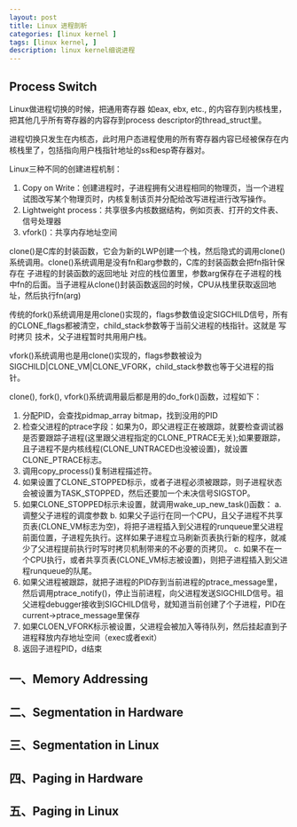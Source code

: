 ```yaml
---
layout: post
title: Linux 进程剖析
categories: [linux kernel ]
tags: [linux kernel, ]
description: linux kernel细说进程
---
```


## Process Switch

Linux做进程切换的时候，把通用寄存器 如eax, ebx, etc., 的内容存到内核栈里，把其他几乎所有寄存器的内容存到process descriptor的thread_struct里。

进程切换只发生在内核态，此时用户态进程使用的所有寄存器内容已经被保存在内核栈里了，包括指向用户栈指针地址的ss和esp寄存器对。

Linux三种不同的创建进程机制：
1. Copy on Write：创建进程时，子进程拥有父进程相同的物理页，当一个进程试图改写某个物理页时，内核复制该页并分配给改写进程进行改写操作。
2. Lightweight process：共享很多内核数据结构，例如页表、打开的文件表、信号处理器
3. vfork()：共享内存地址空间

clone()是C库的封装函数，它会为新的LWP创建一个栈，然后隐式的调用clone()系统调用。clone()系统调用是没有fn和arg参数的，C库的封装函数会把fn指针保存在 子进程的封装函数的返回地址 对应的栈位置里，参数arg保存在子进程的栈中fn的后面。当子进程从clone()封装函数返回的时候，CPU从栈里获取返回地址，然后执行fn(arg)

传统的fork()系统调用是用clone()实现的，flags参数值设定SIGCHILD信号，所有的CLONE_flags都被清空，child_stack参数等于当前父进程的栈指针。这就是 写时拷贝 技术，父子进程暂时共用用户栈。

vfork()系统调用也是用clone()实现的，flags参数被设为SIGCHILD|CLONE_VM|CLONE_VFORK，child_stack参数也等于父进程的指针。

clone(), fork(), vfork()系统调用最后都是用的do_fork()函数，过程如下：
1. 分配PID，会查找pidmap_array bitmap，找到没用的PID
2. 检查父进程的ptrace字段：如果为0，即父进程正在被跟踪，就要检查调试器是否要跟踪子进程(这里跟父进程指定的CLONE_PTRACE无关);如果要跟踪，且子进程不是内核线程(CLONE_UNTRACED也没被设置)，就设置CLONE_PTRACE标志。
3. 调用copy_process()复制进程描述符。
4. 如果设置了CLONE_STOPPED标示，或者子进程必须被跟踪，则子进程状态会被设置为TASK_STOPPED，然后还要加一个未决信号SIGSTOP。
5. 如果CLONE_STOPPED标示未设置，就调用wake_up_new_task()函数：
 a. 调整父子进程的调度参数
 b. 如果父子运行在同一个CPU，且父子进程不共享页表(CLONE_VM标志为空)，将把子进程插入到父进程的runqueue里父进程前面位置，子进程先执行。这样如果子进程立马刷新页表执行新的程序，就减少了父进程提前执行时写时拷贝机制带来的不必要的页拷贝。
 c. 如果不在一个CPU执行，或者共享页表(CLONE_VM标志被设置)，则把子进程插入到父进程runqueue的队尾。
6. 如果父进程被跟踪，就把子进程的PID存到当前进程的ptrace_message里，然后调用ptrace_notify()，停止当前进程，向父进程发送SIGCHILD信号。祖父进程debugger接收到SIGCHILD信号，就知道当前创建了个子进程，PID在current->ptrace_message里保存
7. 如果CLOEN_VFORK标示被设置，父进程会被加入等待队列，然后挂起直到子进程释放内存地址空间（exec或者exit）
8. 返回子进程PID，d结束

## 一、Memory Addressing

## 二、Segmentation in Hardware

## 三、Segmentation in Linux

## 四、Paging in Hardware

## 五、Paging in Linux
